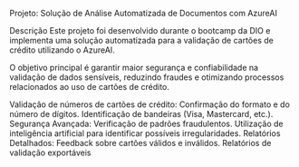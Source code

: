 Projeto: Solução de Análise Automatizada de Documentos com AzureAI

Descrição
Este projeto foi desenvolvido durante o bootcamp da DIO e implementa uma solução automatizada para a validação de cartões de crédito utilizando o AzureAI.

O objetivo principal é garantir maior segurança e confiabilidade na validação de dados sensíveis, reduzindo fraudes e otimizando processos relacionados ao uso de cartões de crédito.


Validação de números de cartões de crédito: Confirmação do formato e do número de dígitos. Identificação de bandeiras (Visa, Mastercard, etc.).
Segurança Avançada: Verificação de padrões fraudulentos. Utilização de inteligência artificial para identificar possíveis irregularidades.
Relatórios Detalhados: Feedback sobre cartões válidos e inválidos. Relatórios de validação exportáveis
